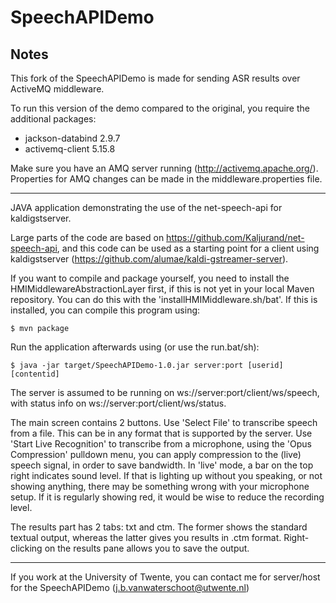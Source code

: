 # SpeechAPIDemo
## Notes
This fork of the SpeechAPIDemo is made for sending ASR results over ActiveMQ middleware.

To run this version of the demo compared to the original, you require the additional packages:
- jackson-databind 2.9.7
- activemq-client 5.15.8

Make sure you have an AMQ server running (http://activemq.apache.org/). Properties for AMQ changes can be made in the middleware.properties file.

---
JAVA application demonstrating the use of the net-speech-api for kaldigstserver.

Large parts of the code are based on https://github.com/Kaljurand/net-speech-api, and this code
can be used as a starting point for a client using kaldigstserver (https://github.com/alumae/kaldi-gstreamer-server).

If you want to compile and package yourself, you need to install the HMIMiddlewareAbstractionLayer first, if this is not yet in your local Maven repository. You can do this with the 'installHMIMiddleware.sh/bat'. If this is installed, you can compile this program using:

`$ mvn package`

Run the application afterwards using (or use the run.bat/sh):

`$ java -jar target/SpeechAPIDemo-1.0.jar server:port [userid] [contentid]`

The server is assumed to be running on ws://server:port/client/ws/speech, with status info on ws://server:port/client/ws/status.

The main screen contains 2 buttons. Use 'Select File' to transcribe speech from a file. This can be in any format that is supported by the server. Use 'Start Live Recognition' to transcribe from a microphone, using the 'Opus Compression' pulldown menu, you can apply compression to the (live) speech signal, in order to save bandwidth. In 'live' mode, a bar on the top right indicates sound level. If that is lighting up without you speaking, or not showing anything, there may be something wrong with your microphone setup. If it is regularly showing red, it would be wise to reduce the recording level.

The results part has 2 tabs: txt and ctm. The former shows the standard textual output, whereas the latter gives you results in .ctm format. Right-clicking on the results pane allows you to save the output.

---
If you work at the University of Twente, you can contact me for server/host for the SpeechAPIDemo (j.b.vanwaterschoot@utwente.nl)
